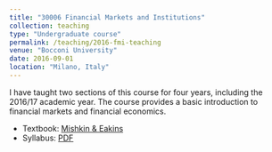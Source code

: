 ```yaml
---
title: "30006 Financial Markets and Institutions"
collection: teaching
type: "Undergraduate course"
permalink: /teaching/2016-fmi-teaching
venue: "Bocconi University"
date: 2016-09-01
location: "Milano, Italy"
---
```


I have taught two sections of this course for four years, including the 2016/17 
academic year. The course provides a basic introduction to financial markets and financial economics. 

 * Textbook: [Mishkin & Eakins](http://catalogue.pearsoned.co.uk/educator/product/Financial-Markets-and-Institutions-Global-Edition-9E/9781292215006.page)
 * Syllabus: [PDF](https://silviopetriconi.github.io/files/syllabus-fmi.pdf)
